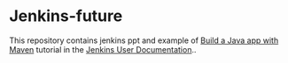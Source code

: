 # Jenkins-future

This repository contains jenkins ppt and example of [Build a Java app with Maven](https://jenkins.io/doc/tutorials/build-a-java-app-with-maven/) tutorial in the [Jenkins User Documentation](https://jenkins.io/doc/)..

